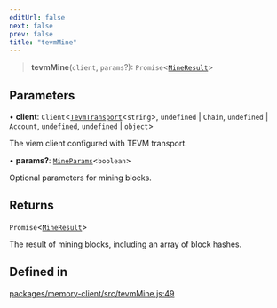 ```yaml
---
editUrl: false
next: false
prev: false
title: "tevmMine"
---
```


> **tevmMine**(`client`, `params`?): `Promise`\<[`MineResult`](/reference/tevm/actions/type-aliases/mineresult/)\>

## Parameters

• **client**: `Client`\<[`TevmTransport`](/reference/tevm/memory-client/type-aliases/tevmtransport/)\<`string`\>, `undefined` \| `Chain`, `undefined` \| `Account`, `undefined`, `undefined` \| `object`\>

The viem client configured with TEVM transport.

• **params?**: [`MineParams`](/reference/tevm/actions/type-aliases/mineparams/)\<`boolean`\>

Optional parameters for mining blocks.

## Returns

`Promise`\<[`MineResult`](/reference/tevm/actions/type-aliases/mineresult/)\>

The result of mining blocks, including an array of block hashes.

## Defined in

[packages/memory-client/src/tevmMine.js:49](https://github.com/evmts/tevm-monorepo/blob/main/packages/memory-client/src/tevmMine.js#L49)
